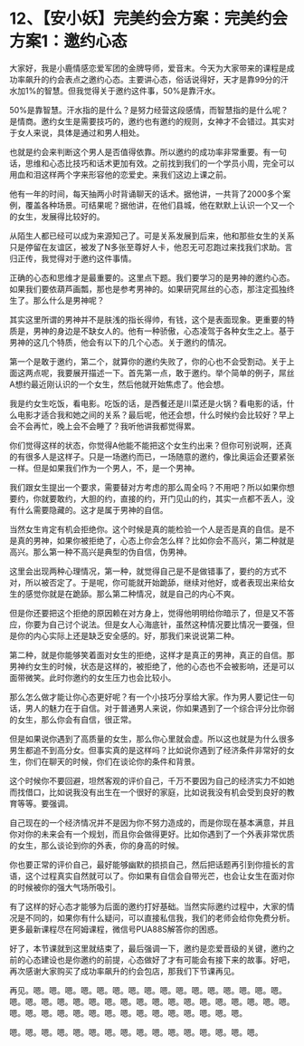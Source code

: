 # 12、【安小妖】完美约会方案：完美约会方案1：邀约心态

大家好，我是小鹿情感恋爱军团的金牌导师，爱音末。今天为大家带来的课程是成功率飙升的约会表点之邀约心态。主要讲心态，俗话说得好，天才是靠99分的汗水加1%的智慧。但我觉得关于邀约这件事，50%是靠汗水。

50%是靠智慧。汗水指的是什么？是努力经营这段感情，而智慧指的是什么呢？是情商。邀约女生是需要技巧的，邀约也有邀约的规则，女神才不会错过。其实对于女人来说，具体是通过和男人相处。

也就是约会来判断这个男人是否值得依靠。所以邀约的成功率非常重要。有一句话，思维和心态比技巧和话术更加有效。之前找到我们的一个学员小周，完全可以用血和泪这样两个字来形容他的恋爱史。来我们这边上课之前。

他有一年的时间，每天抽两小时背诵聊天的话术。据他讲，一共背了2000多个案例，覆盖各种场景。可结果呢？据他讲，在他们县城，他在默默上认识一个又一个的女生，发展得比较好的。

从陌生人都已经可以成为来源知己了。可是关系发展到后来，他和那些女生的关系只是停留在友谊区，被发了N多张至尊好人卡，他忍无可忍跑过来找我们求助。言归正传，我觉得对于邀约这件事情。

正确的心态和思维才是最重要的。这里点下题。我们要学习的是男神的邀约心态。如果我们要依葫芦画瓢，那也是参考男神的。如果研究屌丝的心态，那注定孤独终生了。那么什么是男神呢？

其实这里所谓的男神并不是肤浅的指长得帅，有钱，这个是表面现象。更重要的特质是，男神的身边是不缺女人的。他有一种骄傲，心态凌驾于各种女生之上。基于男神的这几个特质，他会有以下的几个心态。关于邀约的情况。

第一个是敢于邀约，第二个，就算你的邀约失败了，你的心也不会受割动。关于上面这两点呢，我要展开描述一下。首先第一点，敢于邀约。举个简单的例子，屌丝A想约最近刚认识的一个女生，然后他就开始焦虑了。他会想。

我是约女生吃饭，看电影。吃饭的话，是西餐还是川菜还是火锅？看电影的话，什么电影才适合我和她之间的关系？最后呢，他还会想，什么时候约会比较好？早上会不会再忙，晚上会不会睡了？我听他讲我都觉得累。

你们觉得这样的状态，你觉得A他能不能把这个女生约出来？但你可别说啊，还真的有很多人是这样子。只是一场邀约而已，一场随意的邀约，像比奥运会还要紧张一样。但是如果我们作为一个男人，不，是一个男神。

我们跟女生提出一个要求，需要替对方考虑的那么周全吗？不用吧？所以如果你想要约，你就要敢约，大胆的约，直接的约，开门见山的约，其实一点都不丢人，没有什么需要隐藏的。这才是属于男神的自信。

当然女生肯定有机会拒绝你。这个时候是真的能检验一个人是否是真的自信。是不是真的男神，如果你被拒绝了，心态上你会怎么样？比如你会不高兴，第二种就是高兴。那么第一种不高兴是典型的伪自信，伪男神。

这里会出现两种心理情况，第一种，就觉得自己是不是做错事了，要约的方式不对，所以被否定了。于是呢，你可能就开始跪舔，继续对他好，或者表现出来给女生的感觉你就是在跪舔。那么第二种情况，就是自己的内心不爽。

但是你还要把这个拒绝的原因赖在对方身上，觉得他明明给你暗示了，但是又不答应，你要为自己讨个说法。但是女人心海底针，虽然这种情况要比情况一要强，但是你的内心实际上还是缺乏安全感的。好，那我们来说说第二种。

第二种，就是你能够笑着面对女生的拒绝，这样才是真正的男神，真正的自信。那男神约女生的时候，状态是这样的，被拒绝了，他的心态也不会被影响，还是可以面带微笑。此时你邀约的女生压力也会比较小。

那么怎么做才能让你心态更好呢？有一个小技巧分享给大家。作为男人要记住一句话，男人的魅力在于自信。对于普通男人来说，你如果遇到了一个综合评分比你弱的女生，那么你会有自信，很正常。

但是如果说你遇到了高质量的女生，那么你心里就会虚。所以这也就是为什么很多男生都追不到高分女。但事实真的是这样吗？比如说你遇到了经济条件非常好的女生，你们在聊天的时候，你们在谈论你的条件和背景。

这个时候你不要回避，坦然客观的评价自己，千万不要因为自己的经济实力不如她而找借口，比如说我没有出生在一个很好的家庭，比如说我没有机会受到良好的教育等等。要强调。

自己现在的一个经济情况并不是因为你不努力造成的，而是你现在基本满意，并且你对你的未来会有一个规划，而且你会做得更好。比如你遇到了一个外表非常优质的女生，那么谈论到你的外表，你的身高的时候。

你也要正常的评价自己，最好能够幽默的损损自己，然后把话题再引到你擅长的言语，这个过程真实自然就可以了。你如果有自信会自带光芒，也会让女生在面对你的时候被你的强大气场所吸引。

有了这样的好心态才能够为后面的邀约打好基础。当然实际邀约过程中，大家的情况是不同的，如果你有什么疑问，可以直接私信我，我们的老师会给你免费分析。更多最新课程尽在阿姆课程，微信号PUA88S解答你的困惑。

好了，本节课就到这里就结束了，最后强调一下，邀约是恋爱晋级的关键，邀约之前的心态建设也是你邀约的前提，心态做好了才有可能会有接下来的故事。好吧，再次感谢大家购买了成功率飙升的约会包店，那我们下节课再见。

再见。嗯。嗯。嗯。嗯。嗯。嗯。嗯。嗯。嗯。嗯。嗯。嗯。嗯。嗯。嗯。嗯。嗯。嗯。嗯。嗯。嗯。嗯。嗯。嗯。嗯。嗯。嗯。嗯。嗯。嗯。嗯。嗯。嗯。嗯。嗯。嗯。嗯。嗯。嗯。嗯。嗯。嗯。嗯。嗯。嗯。嗯。嗯。嗯。嗯。

嗯。嗯。嗯。嗯。嗯。嗯。嗯。嗯。嗯。嗯。嗯。嗯。嗯。嗯。嗯。嗯。